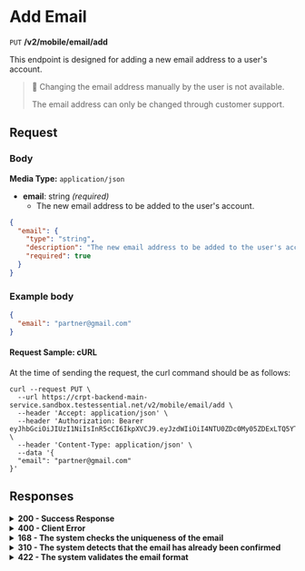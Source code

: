 # Add Email

`PUT` **/v2/mobile/email/add**

This endpoint is designed for adding a new email address to a user's account.

> 🚧 Changing the email address manually by the user is not available.
> 
> The email address can only be changed through customer support.

## Request

### Body

**Media Type:** `application/json`

- **email**: string *(required)*
  - The new email address to be added to the user's account.

```json 
{
  "email": {
    "type": "string",
    "description": "The new email address to be added to the user's account.",
    "required": true
  }
}
```
### **Example body**
  
```json
{
  "email": "partner@gmail.com"
}
```

#### **Request Sample: cURL**

At the time of sending the request, the curl command should be as follows:

```curl cURL
curl --request PUT \
  --url https://crpt-backend-main-service.sandbox.testessential.net/v2/mobile/email/add \
  --header 'Accept: application/json' \
  --header 'Authorization: Bearer eyJhbGciOiJIUzI1NiIsInR5cCI6IkpXVCJ9.eyJzdWIiOiI4NTU0ZDc0My05ZDExLTQ5YTEtYTMyMy03YmRmOGQ4NDdjMjEiLCJleHAiOjE3MDk3MjQ1NjQsImlhdCI6MTcwOTYzODE2NH0.deZXGfjS7oVprz2XoZseeYa7l8ti8aAJaELBeDDtglI' \
  --header 'Content-Type: application/json' \
  --data '{
  "email": "partner@gmail.com"
}'
```

## Responses

<details>
<summary><strong>200 - Success Response</strong></summary>
  
The response status code indicates that the email has been successfully added.
  
**Media type:** `application/json`
  
- **result**: string
  - Response indicating the result of the operation.

  
   **Responses example**
```json
{
  "result": "ok"
}
```
</details>


<details>
<summary><strong>400 - Client Error</strong></summary>

Indicates that the server cannot process the request due to a client error.
  
**Media type:** `application/json`
  
  

- **message:** string
  - Message displayed to the user.

- **field:** string
  - Specifies the field in the request that caused the error.

- **errorId:** integer
  - Identifier of the error.

- **systemId:** string
  - Identifier of the component.

- **originalMessage:** string
  - The original error message.

- **errorStackTrace:** string
  - The place where the error occurred in the code.

- **data:** object
  - Additional data related to the error, structured as key-value pairs.
    - **additionalProp1:** object
    - **additionalProp2:** object
    - **additionalProp3:** object

- **error:** string
  - Identifier of the error.

    
**Responses example**

```json
{
  "error": "COMMON",
  "errorId": 0,
  "message": "Sorry for inconvenience. We're fixing the issue. If you have urgent questions, contact support",
  "systemId": "core"
}
```

</details>

<details>
<summary><strong>168 - The system checks the uniqueness of the email</strong></summary>


Email uniqueness verification in the system involves checking whether an email address is already registered. After confirming the email, attempting to register the same email address will result in a message stating that such an address already exists.
  
**Media type:** `application/json`
  

- **message**: string
  - Message that will be displayed to the user.
  
- **errorId**: integer
  - Integer identifier of the error.
  
- **systemId**: string
  - Identifier of the component.
  
- **error**: string
  - Identifier of the error.

    
**Responses example**

```json
{
  "error": "EMAIL_IS_ALREADY_REGISTERED",
  "errorId": 168,
  "message": "Email is already registered",
  "systemId": "core"
}
```

</details>


<details>
<summary><strong>310 - The system detects that the email has already been confirmed</strong></summary>


The system detects that the email has already been confirmed When attempting to confirm an email address, the system verifies whether the email has already been confirmed in the past. If the email has been previously confirmed, a message is returned instructing the user to contact support in order to change the email.
  
**Media type:** `application/json`
  

- **message**: string
  - Message that will be displayed to the user.
  
- **errorId**: integer
  - Integer identifier of the error.
  
- **systemId**: string
  - Identifier of the component.
  
- **error**: string
  - Identifier of the error.

    
**Responses example**

```json
{
  "error": "EMAIL_ALREADY_CONFIRMED",
  "errorId": 310,
  "message": "Your email has been previously confirmed. Please contact support to change email",
  "systemId": "core"
}
```

</details>

<details>
<summary><strong>422 - The system validates the email format</strong></summary>


When a user submits an email address, the system checks whether it conforms to the standard email format. If the email address provided doesn't meet the required format, the system returns an error message indicating that the email is not valid.
  
**Media type:** `application/json`
  

- **message**: string
  - Message that will be displayed to the user.
  
- **errorId**: integer
  - Integer identifier of the error.
  
- **systemId**: string
  - Identifier of the component.
  
- **error**: string
  - Identifier of the error.

    
**Responses example**

```json
{
  "error": "NOT_VALID_REQUEST_DATA",
  "field": "email",
  "errorId": 422,
  "message": "Please enter a valid email",
  "systemId": "core"
}
```

</details>
